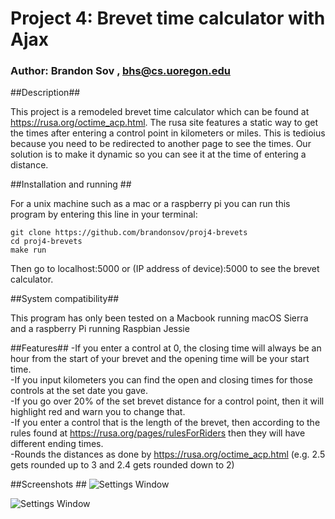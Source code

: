 # Project 4:  Brevet time calculator with Ajax

### Author: Brandon Sov , bhs@cs.uoregon.edu ###

##Description##

This project is a remodeled brevet time calculator which can be found at
https://rusa.org/octime_acp.html. The rusa site features a static way to get the
times after entering a control point in kilometers or miles. This is tedioius
because you need to be redirected to another page to see the times. Our solution
is to make it dynamic so you can see it at the time of entering a distance.

##Installation and running ##

For a unix machine such as a mac or a raspberry pi you can run this program
by entering this line in your terminal: <br/>
```
git clone https://github.com/brandonsov/proj4-brevets
cd proj4-brevets
make run
```

Then go to localhost:5000 or (IP address of device):5000 to see the brevet calculator.

##System compatibility##

This program has only been tested on a Macbook running macOS Sierra and a
raspberry Pi running Raspbian Jessie

##Features##
-If you enter a control at 0, the closing time will always be an hour from the
start of your brevet and the opening time will be your start time. <br/>
-If you input kilometers you can find the open and closing times for those controls
at the set date you gave.<br/>
-If you go over 20% of the set brevet distance for a control point, then it will
highlight red and warn you to change that.<br/>
-If you enter a control that is the length of the brevet, then according to the rules
found at https://rusa.org/pages/rulesForRiders then they will have different ending times. <br/>
-Rounds the distances as done by https://rusa.org/octime_acp.html (e.g. 2.5 gets
rounded up to 3 and 2.4 gets rounded down to 2)<br/>




##Screenshots ##
![Settings Window](https://raw.github.com/brandonsov/proj4-brevets/master/sample.png)

![Settings Window](https://raw.github.com/brandonsov/proj4-brevets/master/sample2.png)
